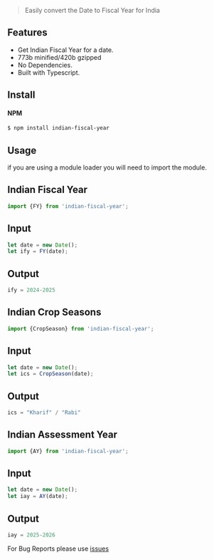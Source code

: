 >Easily convert the Date to Fiscal Year for India

## Features  
- Get Indian Fiscal Year for a date.
- 773b minified/420b gzipped
- No Dependencies.
- Built with Typescript.

## Install  
#### NPM 

```bash
$ npm install indian-fiscal-year 
``` 

## Usage
if you are using a module loader you will need to import the module.  

## Indian Fiscal Year  
```js
import {FY} from 'indian-fiscal-year';
```

## Input
```js
let date = new Date();
let ify = FY(date);
```

## Output
```js
ify = 2024-2025
```
## Indian Crop Seasons  
```js
import {CropSeason} from 'indian-fiscal-year';
```

## Input
```js
let date = new Date();
let ics = CropSeason(date);
```

## Output
```js
ics = "Kharif" / "Rabi"
```

## Indian Assessment Year  
```js
import {AY} from 'indian-fiscal-year';
```

## Input
```js
let date = new Date();
let iay = AY(date);
```

## Output
```js
iay = 2025-2026
```

For Bug Reports please use [issues](https://github.com/Parveen539/Indian-Fiscal-Year/issues)